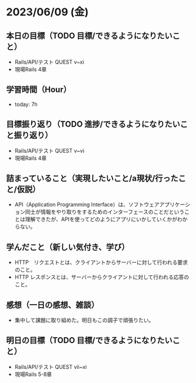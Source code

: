 # 2023/06/09 (金)

## 本日の目標（TODO 目標/できるようになりたいこと）

- Rails/API/テスト QUEST v~xi
- 現場Rails 4章

## 学習時間（Hour）

- today: 7h

## 目標振り返り（TODO 進捗/できるようになりたいこと振り返り）

- Rails/API/テスト QUEST v~vi
- 現場Rails 4章

## 詰まっていること（実現したいこと/a現状/行ったこと/仮説）

- API（Application Programming Interface）は、ソフトウェアアプリケーション同士が情報をやり取りをするためのインターフェースのことだということは理解できたが、APIを使ってどのようにアプリにいかしていくかがわからない。

## 学んだこと（新しい気付き、学び）

- HTTP　リクエストとは、クライアントからサーバーに対して行われる要求のこと。 
- HTTP レスポンスとは、サーバーからクライアントに対して行われる応答のこと。

## 感想（一日の感想、雑談）

- 集中して課題に取り組めた。明日もこの調子で頑張りたい。

## 明日の目標（TODO 目標/できるようになりたいこと）

- Rails/API/テスト QUEST vii~xi
- 現場Rails 5-8章
